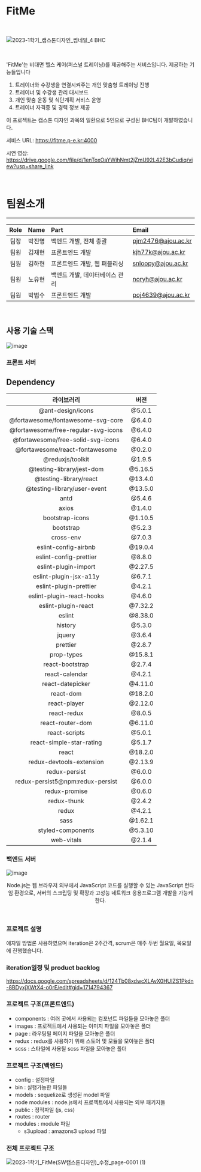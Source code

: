 # FitMe

<br>

![2023-1학기_캡스톤디자인_썸네일_4 BHC](https://github.com/BHC-capstone/FitMe/assets/86943988/4e5ab898-f979-45f5-90ff-7ffdaf88d56b)

<br>

'FitMe'는 비대면 헬스 케어(퍼스널 트레이닝)를 제공해주는 서비스입니다.
제공하는 기능들입니다

1. 트레이너와 수강생을 연결시켜주는 개인 맞춤형 트레이닝 진행
2. 트레이너 및 수강생 관리 대시보드
3. 개인 맞춤 운동 및 식단계획 서비스 운영
4. 트레이너 자격증 및 경력 정보 제공

이 프로젝트는 캡스톤 디자인 과목의 일환으로 5인으로 구성된 BHC팀이 개발하였습니다.

서비스 URL: https://fitme.p-e.kr:4000

시연 영상: https://drive.google.com/file/d/1enToxOaYWihNmt2jZmU92L42E3bCudiq/view?usp=share_link

<br>

# 팀원소개

---

| Role |  Name  | Part                           | Email              |
| :--: | :----: | :----------------------------- | :----------------- |
| 팀장 | 박진명 | 백엔드 개발, 전체 총괄         | pjm2476@ajou.ac.kr |
| 팀원 | 김재현 | 프론트엔드 개발                | kjh77k@ajou.ac.kr  |
| 팀원 | 김하현 | 프론트엔드 개발, 웹 퍼블리싱   | snloopy@ajou.ac.kr |
| 팀원 | 노유현 | 백엔드 개발, 데이터베이스 관리 | noryh@ajou.ac.kr   |
| 팀원 | 박범수 | 프론트엔드 개발                | poj4639@ajou.ac.kr |

<br>

## 사용 기술 스택

![image](https://github.com/BHC-capstone/FitMe/assets/86943988/c0e277cc-ffc7-46c7-96ef-bc2f1280e258)

### 프론트 서버
## Dependency

| 라이브러리 | 버전 |
|:-------:|:---:|
|@ant-design/icons|@5.0.1|
|@fortawesome/fontawesome-svg-core|@6.4.0|
|@fortawesome/free-regular-svg-icons|@6.4.0|
| @fortawesome/free-solid-svg-icons|@6.4.0|
| @fortawesome/react-fontawesome|@0.2.0|
| @reduxjs/toolkit|@1.9.5|
| @testing-library/jest-dom|@5.16.5|
| @testing-library/react|@13.4.0|
| @testing-library/user-event|@13.5.0|
| antd|@5.4.6|
| axios|@1.4.0|
| bootstrap-icons|@1.10.5|
| bootstrap|@5.2.3|
| cross-env|@7.0.3|
| eslint-config-airbnb|@19.0.4|
| eslint-config-prettier|@8.8.0|
| eslint-plugin-import|@2.27.5|
| eslint-plugin-jsx-a11y|@6.7.1|
| eslint-plugin-prettier|@4.2.1|
| eslint-plugin-react-hooks|@4.6.0|
| eslint-plugin-react|@7.32.2|
| eslint|@8.38.0|
| history|@5.3.0|
| jquery|@3.6.4|
| prettier|@2.8.7|
| prop-types|@15.8.1|
| react-bootstrap|@2.7.4|
| react-calendar|@4.2.1|
| react-datepicker|@4.11.0|
| react-dom|@18.2.0|
| react-player|@2.12.0|
| react-redux|@8.0.5|
| react-router-dom|@6.11.0|
| react-scripts|@5.0.1|
| react-simple-star-rating|@5.1.7|
| react|@18.2.0|
| redux-devtools-extension|@2.13.9|
| redux-persist|@6.0.0|
| redux-persist5@npm:redux-persist|@6.0.0|
| redux-promise|@0.6.0|
| redux-thunk|@2.4.2|
| redux|@4.2.1|
| sass|@1.62.1|
| styled-components|@5.3.10|
| web-vitals|@2.1.4|




### 백엔드 서버


![image](https://github.com/noyouhyun/Capstone/blob/main/%E1%84%82%E1%85%A9%E1%84%83%E1%85%B3.png)

<p align="center">
Node.js는 웹 브라우저 외부에서 JavaScript 코드를 실행할 수 있는 JavaScript 런타임 환경으로, 서버의 스크립팅 및 확장과 고성능 네트워크 응용프로그램 개발을 가능케 한다.</p>


<br>

### 프로젝트 설명

애자일 방법론 사용하였으며 iteration은 2주간격, scrum은 매주 두번 월요일, 목요일에 진행했습니다.

### iteration일정 및 product backlog

https://docs.google.com/spreadsheets/d/124Tb08xdwcXLAvX0HUlZS1Pkdn-8BDyxjXWtX4-o0rE/edit#gid=1714794367

### 프로젝트 구조(프론트엔드)

- components : 여러 곳에서 사용되는 컴포넌트 파일들을 모아놓은 폴더
- images : 프로젝트에서 사용되는 이미지 파일을 모아놓은 폴더
- page : 라우팅될 페이지 파일을 모아놓은 폴더
- redux : redux를 사용하기 위해 스토어 및 모듈을 모아놓은 폴더
- scss : 스타일에 사용될 scss 파일을 모아놓은 폴더

### 프로젝트 구조(백엔드)

 - config : 설정파일
 - bin : 실행가능한 파일들
 - models : sequelize로 생성된 model 파일
 - node modules : node.js에서 프로젝트에서 사용되는 외부 패키지들
 - public : 정적파일 (js, css)
 - routes : router 
 -  modules : module 파일
    - s3upload : amazons3 upload 파일

### 전체 프로젝트 구조

![2023-1학기_FitMe(SW캡스톤디자인)_수정_page-0001 (1)](https://github.com/BHC-capstone/FitMe/assets/86943988/e6e18986-1f36-4969-8574-d2ce497ac278)
